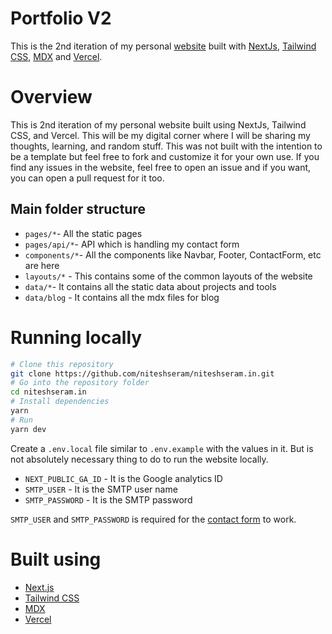 # Portfolio V2

This is the 2nd iteration of my personal <a href="https://niteshseram.in" target="_blank">website</a> built with <a href="https://nextjs.org/" target="_blank">NextJs</a>, <a href="https://tailwindcss.com/">Tailwind CSS</a>, <a href="https://mdxjs.com/">MDX</a> and <a href="https://vercel.com" target="_blank">Vercel</a>.

# Overview

This is 2nd iteration of my personal website built using NextJs, Tailwind CSS, and Vercel. This will be my digital corner where I will be sharing my thoughts, learning, and random stuff. This was not built with the intention to be a template but feel free to fork and customize it for your own use. If you find any issues in the website, feel free to open an issue and if you want, you can open a pull request for it too.

## Main folder structure

- `pages/*`- All the static pages
- `pages/api/*`- API which is handling my contact form
- `components/*`- All the components like Navbar, Footer, ContactForm, etc are here
- `layouts/*` - This contains some of the common layouts of the website
- `data/*`- It contains all the static data about projects and tools
- `data/blog` - It contains all the mdx files for blog

# Running locally

```bash
# Clone this repository
git clone https://github.com/niteshseram/niteshseram.in.git
# Go into the repository folder
cd niteshseram.in
# Install dependencies
yarn
# Run
yarn dev
```

Create a `.env.local` file similar to `.env.example` with the values in it. But is not absolutely necessary thing to do to run the website locally.

- `NEXT_PUBLIC_GA_ID` - It is the Google analytics ID
- `SMTP_USER` - It is the SMTP user name
- `SMTP_PASSWORD` - It is the SMTP password

`SMTP_USER` and `SMTP_PASSWORD` is required for the [contact form](https://niteshseram.in/#contact) to work.

# Built using

- [Next.js](https://nextjs.org/)
- [Tailwind CSS](https://tailwindcss.com/)
- [MDX](https://mdxjs.com/)
- [Vercel](https://vercel.com)
